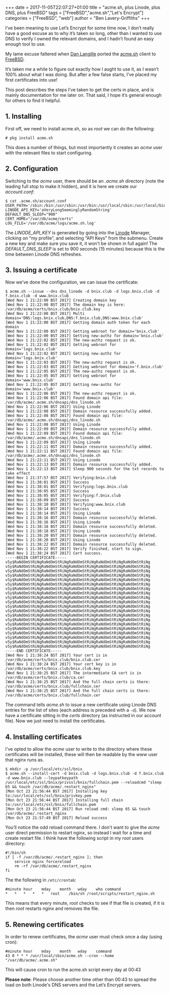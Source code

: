 +++
date = 2017-11-05T22:07:27+01:00
title = "acme.sh, plus Linode, plus DNS, plus FreeBSD"
tags = ["FreeBSD","acme.sh","Let's Encrypt"]
categories =  ["FreeBSD", "web"]
author = "Ben Lavery-Griffiths"
+++

I’ve been meaning to use Let’s Encrypt for some time now, I don’t really have a good excuse as to why it’s taken so long, other than I wanted to use DNS to verify I owned the relevant domains, and I hadn’t found an easy enough tool to use.

My lame excuse faltered when [Dan Langille](http://dan.langille.org) ported the [acme.sh](https://github.com/Neilpang/acme.sh) client to [FreeBSD](http://www.freshports.org/security/acme.sh/).

It’s taken me a while to figure out exactly how I aught to use it, as I wasn’t 100% about what I was doing.  But after a few false starts, I’ve placed my first certificates into use!

This post describes the steps I’ve taken to get the certs in place, and is mainly documentation for me later on.  That said, I hope it’s general enough for others to find it helpful.

## 1. Installing

First off, we need to install acme.sh, so as *root* we can do the following:

    # pkg install acme.sh

This does a number of things, but most importantly it creates an *acme* user with the relevant files to start configuring.

## 2. Configuration

Switching to the *acme* user, there should be an *.acme.sh* directory (note the leading full stop to make it hidden), and it is here we create our *account.conf*:

    $ cat .acme.sh/account.conf
    USER_PATH='/sbin:/bin:/usr/sbin:/usr/bin:/usr/local/sbin:/usr/local/bin:/var/db/acme/bin'
    LINODE_API_KEY='aVeryLongSeeminglyRandomString'
    DEFAULT_DNS_SLEEP="900"
    CERT_HOME="/var/db/acme/certs"
    LOG_FILE='/var/db/acme/logs/acme.sh.log'

The *LINODE_API_KEY* is generated by going into the [Linode](https://www.linode.com/?r=d626993fa474bf547382848bde302c23317e3898) Manager, clicking on “my profile”, and selecting “API Keys” from the submenu.  Create a new key and make sure you save it, it won't be shown in full again!
The *DEFAULT_DNS_SLEEP* is set to 900 seconds (15 minutes) because this is the time between Linode DNS refreshes.

## 3. Issuing a certificate

Now we’ve done the configuration, we can issue the certificate:

    $ acme.sh --issue --dns dns_linode -d bnix.club -d logs.bnix.club -d f.bnix.club -d www.bnix.club 
    [Wed Nov 1 21:22:00 BST 2017] Creating domain key
    [Wed Nov 1 21:22:00 BST 2017] The domain key is here: /var/db/acme/certs/bnix.club/bnix.club.key
    [Wed Nov 1 21:22:00 BST 2017] Multi domain='DNS:logs.bnix.club,DNS:f.bnix.club,DNS:www.bnix.club'
    [Wed Nov 1 21:22:00 BST 2017] Getting domain auth token for each domain
    [Wed Nov 1 21:22:00 BST 2017] Getting webroot for domain='bnix.club'
    [Wed Nov 1 21:22:00 BST 2017] Getting new-authz for domain='bnix.club'
    [Wed Nov 1 21:22:02 BST 2017] The new-authz request is ok.
    [Wed Nov 1 21:22:02 BST 2017] Getting webroot for domain='logs.bnix.club'
    [Wed Nov 1 21:22:02 BST 2017] Getting new-authz for domain='logs.bnix.club'
    [Wed Nov 1 21:22:03 BST 2017] The new-authz request is ok.
    [Wed Nov 1 21:22:03 BST 2017] Getting webroot for domain='f.bnix.club'
    [Wed Nov 1 21:22:05 BST 2017] The new-authz request is ok.
    [Wed Nov 1 21:22:05 BST 2017] Getting webroot for domain='www.bnix.club'
    [Wed Nov 1 21:22:05 BST 2017] Getting new-authz for domain='www.bnix.club'
    [Wed Nov 1 21:22:06 BST 2017] The new-authz request is ok.
    [Wed Nov 1 21:22:06 BST 2017] Found domain api file: /var/db/acme/.acme.sh/dnsapi/dns_linode.sh
    [Wed Nov 1 21:22:06 BST 2017] Using Linode
    [Wed Nov 1 21:22:08 BST 2017] Domain resource successfully added.
    [Wed Nov 1 21:22:08 BST 2017] Found domain api file: /var/db/acme/.acme.sh/dnsapi/dns_linode.sh
    [Wed Nov 1 21:22:08 BST 2017] Using Linode
    [Wed Nov 1 21:22:09 BST 2017] Domain resource successfully added.
    [Wed Nov 1 21:22:09 BST 2017] Found domain api file: /var/db/acme/.acme.sh/dnsapi/dns_linode.sh
    [Wed Nov 1 21:22:09 BST 2017] Using Linode
    [Wed Nov 1 21:22:11 BST 2017] Domain resource successfully added.
    [Wed Nov 1 21:22:11 BST 2017] Found domain api file: /var/db/acme/.acme.sh/dnsapi/dns_linode.sh
    [Wed Nov 1 21:22:11 BST 2017] Using Linode
    [Wed Nov 1 21:22:13 BST 2017] Domain resource successfully added.
    [Wed Nov 1 21:22:13 BST 2017] Sleep 900 seconds for the txt records to take effect
    [Wed Nov 1 21:37:57 BST 2017] Verifying:bnix.club
    [Wed Nov 1 21:38:01 BST 2017] Success
    [Wed Nov 1 21:38:01 BST 2017] Verifying:logs.bnix.club
    [Wed Nov 1 21:38:05 BST 2017] Success
    [Wed Nov 1 21:38:05 BST 2017] Verifying:f.bnix.club
    [Wed Nov 1 21:38:09 BST 2017] Success
    [Wed Nov 1 21:38:10 BST 2017] Verifying:www.bnix.club
    [Wed Nov 1 21:38:14 BST 2017] Success
    [Wed Nov 1 21:38:14 BST 2017] Using Linode
    [Wed Nov 1 21:38:16 BST 2017] Domain resource successfully deleted.
    [Wed Nov 1 21:38:16 BST 2017] Using Linode
    [Wed Nov 1 21:38:18 BST 2017] Domain resource successfully deleted.
    [Wed Nov 1 21:38:18 BST 2017] Using Linode
    [Wed Nov 1 21:38:20 BST 2017] Domain resource successfully deleted.
    [Wed Nov 1 21:38:20 BST 2017] Using Linode
    [Wed Nov 1 21:38:22 BST 2017] Domain resource successfully deleted.
    [Wed Nov 1 21:38:22 BST 2017] Verify finished, start to sign.
    [Wed Nov 1 21:38:24 BST 2017] Cert success.
    -----BEGIN CERTIFICATE-----
    v5y$RaNdOmStRiNgRaNdOmStRiNgRaNdOmStRiNgRaNdOmStRiNgRaNdOmStRiNg
    v5y$RaNdOmStRiNgRaNdOmStRiNgRaNdOmStRiNgRaNdOmStRiNgRaNdOmStRiNg
    v5y$RaNdOmStRiNgRaNdOmStRiNgRaNdOmStRiNgRaNdOmStRiNgRaNdOmStRiNg
    v5y$RaNdOmStRiNgRaNdOmStRiNgRaNdOmStRiNgRaNdOmStRiNgRaNdOmStRiNg
    v5y$RaNdOmStRiNgRaNdOmStRiNgRaNdOmStRiNgRaNdOmStRiNgRaNdOmStRiNg
    v5y$RaNdOmStRiNgRaNdOmStRiNgRaNdOmStRiNgRaNdOmStRiNgRaNdOmStRiNg
    v5y$RaNdOmStRiNgRaNdOmStRiNgRaNdOmStRiNgRaNdOmStRiNgRaNdOmStRiNg
    v5y$RaNdOmStRiNgRaNdOmStRiNgRaNdOmStRiNgRaNdOmStRiNgRaNdOmStRiNg
    v5y$RaNdOmStRiNgRaNdOmStRiNgRaNdOmStRiNgRaNdOmStRiNgRaNdOmStRiNg
    v5y$RaNdOmStRiNgRaNdOmStRiNgRaNdOmStRiNgRaNdOmStRiNgRaNdOmStRiNg
    v5y$RaNdOmStRiNgRaNdOmStRiNgRaNdOmStRiNgRaNdOmStRiNgRaNdOmStRiNg
    v5y$RaNdOmStRiNgRaNdOmStRiNgRaNdOmStRiNgRaNdOmStRiNgRaNdOmStRiNg
    v5y$RaNdOmStRiNgRaNdOmStRiNgRaNdOmStRiNgRaNdOmStRiNgRaNdOmStRiNg
    v5y$RaNdOmStRiNgRaNdOmStRiNgRaNdOmStRiNgRaNdOmStRiNgRaNdOmStRiNg
    v5y$RaNdOmStRiNgRaNdOmStRiNgRaNdOmStRiNgRaNdOmStRiNgRaNdOmStRiNg
    v5y$RaNdOmStRiNgRaNdOmStRiNgRaNdOmStRiNgRaNdOmStRiNgRaNdOmStRiNg
    v5y$RaNdOmStRiNgRaNdOmStRiNgRaNdOmStRiNgRaNdOmStRiNgRaNdOmStRiNg
    v5y$RaNdOmStRiNgRaNdOmStRiNgRaNdOmStRiNgRaNdOmStRiNgRaNdOmStRiNg
    v5y$RaNdOmStRiNgRaNdOmStRiNgRaNdOmStRiNgRaNdOmStRiNgRaNdOmStRiNg
    v5y$RaNdOmStRiNgRaNdOmStRiNgRaNdOmStRiNgRaNdOmStRiNgRaNdOmStRiNg
    -----END CERTIFICATE-----
    [Wed Nov 1 21:38:24 BST 2017] Your cert is in  /var/db/acme/certs/bnix.club/bnix.club.cer 
    [Wed Nov 1 21:38:24 BST 2017] Your cert key is in  /var/db/acme/certs/bnix.club/bnix.club.key 
    [Wed Nov 1 21:38:25 BST 2017] The intermediate CA cert is in  /var/db/acme/certs/bnix.club/ca.cer 
    [Wed Nov 1 21:38:25 BST 2017] And the full chain certs is there:  /var/db/acme/certs/bnix.club/fullchain.cer 
    [Wed Nov 1 21:38:25 BST 2017] And the full chain certs is there:  /var/db/acme/certs/bnix.club/fullchain.cer 

The command tells *acme.sh* to issue a new certificate using Linode DNS entries for the list of sites (each address is preceded with a `-d`).  We now have a certificate sitting in the *certs* directory (as instructed in our account file).  Now we just need to install the certificates.  

## 4. Installing certificates

I've opted to allow the *acme* user to write to the directory where these certificates will be installed, these will then be readable by the *www* user that nginx runs as.

    $ mkdir -p /usr/local/etc/ssl/bnix
    $ acme.sh --install-cert -d bnix.club -d logs.bnix.club -d f.bnix.club -d www.bnix.club --leypatkeypath /usr/local/etc/ssl/bnix/privssl/bnix/fullchain.pem --reloadcmd "sleep 65 && touch /var/db/acme/.restart_nginx"
    [Mon Oct 23 21:56:44 BST 2017] Installing key to:/usr/local/etc/ssl/bnix/privkey.pem
    [Mon Oct 23 21:56:44 BST 2017] Installing full chain to:/usr/local/etc/ssl/bnix/fullchain.pem
    [Mon Oct 23 21:56:44 BST 2017] Run reload cmd: sleep 65 && touch /var/db/acme/.restart_nginx
    [Mon Oct 23 21:57:49 BST 2017] Reload success

You’ll notice the odd reload command there.  I don't want to give the *acme* user direct permission to restart nginx, so instead I wait for a time and create restart file.  I think have the following script in my *root* users directory:

    #!/bin/sh
    if [ -f /var/db/acme/.restart_nginx ]; then
    	service nginx forcereload
    	rm -rf /var/db/acme/.restart_nginx
    fi

The the following in `/etc/crontab`:

    #minute	hour	mday	month	wday	who	command
    *	*	*	*	*	root	/bin/sh /root/scripts/restart_nginx.sh

This means that every minute, *root* checks to see if that file is created, if it is then *root* restarts nginx and removes the file.

## 5. Renewing certificates 

In order to renew certificates, the *acme* user must check once a day (using cron):

    #minute	hour	mday	month	wday	command
    43 0 * * * /usr/local/sbin/acme.sh --cron --home "/var/db/acme/.acme.sh"

This will cause cron to run the acme.sh script every day at 00:43

**Please note**: Please choose another time other than 00:43 to spread the load on both Linode's DNS servers and the Let’s Encrypt servers.

